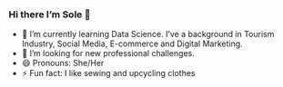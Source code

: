 ### Hi there I’m Sole 👋

- 🌱 I’m currently learning Data Science. I’ve a background in Tourism Industry, Social Media, E-commerce and Digital Marketing.
- 🚀 I’m looking for new professional challenges.
- 😄 Pronouns: She/Her
- ⚡ Fun fact: I like sewing and upcycling clothes



<!--
**sole-legui/sole-legui** is a ✨ _special_ ✨ repository because its `README.md` (this file) appears on your GitHub profile.



